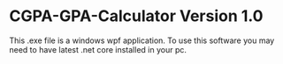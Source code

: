 # CGPA-GPA-Calculator Version 1.0
This .exe file is a windows wpf application. To use this software you may need to have latest .net core installed in your pc.
